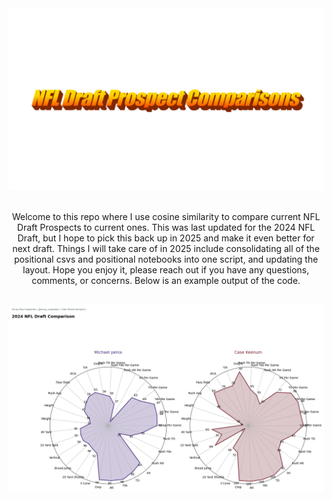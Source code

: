 <!-- "Hero" Header -->
<div align="center">
  <img src="https://github.com/array-carpenter/nfl-draft-data/blob/master/images/wordart%20(1).png" style="max-width: 100%;" alt="WordArt" />
  <br />
  <br />
  
  <!-- Text Block -->
  <p>
Welcome to this repo where I use cosine similarity to compare current NFL Draft Prospects to current ones. This was last updated for the 2024 NFL Draft, but I hope to pick this back up in 2025 and make it even better for next draft. Things I will take care of in 2025 include consolidating all of the positional csvs and positional notebooks into one script, and updating the layout. Hope you enjoy it, please reach out if you have any questions, comments, or concerns. Below is an example output of the code.  
  </p>
  <br />
  
  <img src="https://github.com/array-carpenter/nfl-draft-data/blob/master/images/mikepenix.png" />
  <br />
  <br />
</div>
